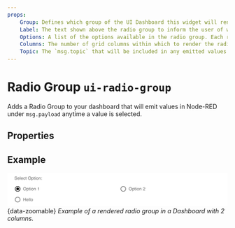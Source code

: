 ```yaml
---
props:
    Group: Defines which group of the UI Dashboard this widget will render in.
    Label: The text shown above the radio group to inform the user of what options are available.
    Options: A list of the options available in the radio group. Each row defines a `label` (shown alongisde each radio button) and `value` (emitted on selection) property.
    Columns: The number of grid columns within which to render the radio group. This is useful for when you want to render the options horizontally, or if you have many ptions and want to save vertical space.
    Topic: The `msg.topic` that will be included in any emitted values
---
```


<script setup>
</script>

# Radio Group `ui-radio-group`

Adds a Radio Group to your dashboard that will emit values in Node-RED under `msg.payload` anytime a value is selected.

## Properties

<PropsTable/>

## Example

![Example of a radio group](../../assets/images/node-examples/ui-radio.png "Example of a radio group"){data-zoomable}
*Example of a rendered radio group in a Dashboard with 2 columns.*
